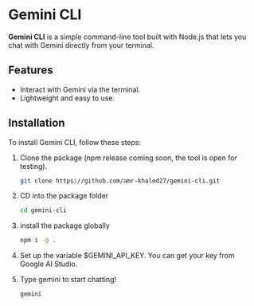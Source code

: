 # Gemini CLI

**Gemini CLI** is a simple command-line tool built with Node.js that lets you chat with Gemini directly from your terminal.

## Features
- Interact with Gemini via the terminal.
- Lightweight and easy to use.

## Installation

To install Gemini CLI, follow these steps:

1. Clone the package (npm release coming soon, the tool is open for testing).
   
      ```bash
      git clone https://github.com/amr-khaled27/gemini-cli.git
      ```
   
2. CD into the package folder

     ```bash
     cd gemini-cli
     ```
3. install the package globally

     ```bash
     npm i -g .
     ```

4. Set up the variable $GEMINI_API_KEY. You can get your key from Google AI Studio.

5. Type gemini to start chatting!

     ```bash
     gemini
     ```
